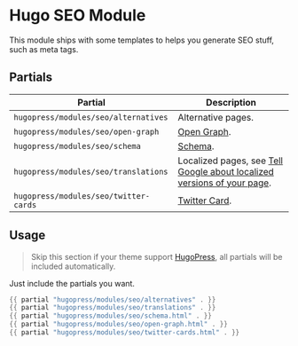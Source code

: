 # Hugo SEO Module

This module ships with some templates to helps you generate SEO stuff, such as meta tags.

## Partials

| Partial | Description
|---|---
| `hugopress/modules/seo/alternatives` | Alternative pages.
| `hugopress/modules/seo/open-graph` | [Open Graph](https://ogp.me/).
| `hugopress/modules/seo/schema` | [Schema](https://schema.org/).
| `hugopress/modules/seo/translations` | Localized pages, see [Tell Google about localized versions of your page](https://developers.google.com/search/docs/specialty/international/localized-versions).
| `hugopress/modules/seo/twitter-cards` | [Twitter Card](https://developer.twitter.com/en/docs/twitter-for-websites/cards/overview/abouts-cards).

## Usage

> Skip this section if your theme support [HugoPress](https://github.com/razonyang/hugopress), all partials will be included automatically.

Just include the partials you want.

```go
{{ partial "hugopress/modules/seo/alternatives" . }}
{{ partial "hugopress/modules/seo/translations" . }}
{{ partial "hugopress/modules/seo/schema.html" . }}
{{ partial "hugopress/modules/seo/open-graph.html" . }}
{{ partial "hugopress/modules/seo/twitter-cards.html" . }}
```
